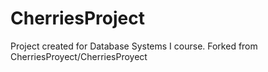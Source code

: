 # CherriesProject
Project created for Database Systems I course. Forked from CherriesProyect/CherriesProyect
